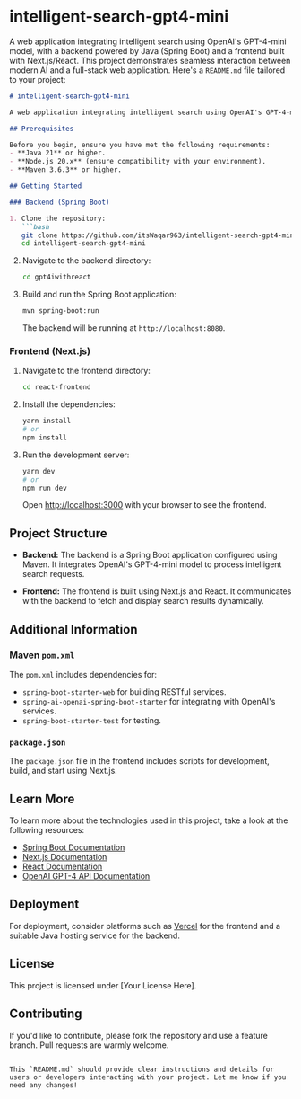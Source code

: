 # intelligent-search-gpt4-mini
A web application integrating intelligent search using OpenAI's GPT-4-mini model, with a backend powered by Java (Spring Boot) and a frontend built with Next.js/React. This project demonstrates seamless interaction between modern AI and a full-stack web application.
Here's a `README.md` file tailored to your project:

```markdown
# intelligent-search-gpt4-mini

A web application integrating intelligent search using OpenAI's GPT-4-mini model. The backend is powered by Java (Spring Boot) and Maven, while the frontend is built using Next.js and React. This project demonstrates seamless interaction between modern AI and a full-stack web application.

## Prerequisites

Before you begin, ensure you have met the following requirements:
- **Java 21** or higher.
- **Node.js 20.x** (ensure compatibility with your environment).
- **Maven 3.6.3** or higher.

## Getting Started

### Backend (Spring Boot)

1. Clone the repository:
   ```bash
   git clone https://github.com/itsWaqar963/intelligent-search-gpt4-mini.git
   cd intelligent-search-gpt4-mini
   ```

2. Navigate to the backend directory:
   ```bash
   cd gpt4iwithreact
   ```

3. Build and run the Spring Boot application:
   ```bash
   mvn spring-boot:run
   ```

   The backend will be running at `http://localhost:8080`.

### Frontend (Next.js)

1. Navigate to the frontend directory:
   ```bash
   cd react-frontend
   ```

2. Install the dependencies:
   ```bash
   yarn install
   # or
   npm install
   ```

3. Run the development server:
   ```bash
   yarn dev
   # or
   npm run dev
   ```

   Open [http://localhost:3000](http://localhost:3000) with your browser to see the frontend.

## Project Structure

- **Backend:** The backend is a Spring Boot application configured using Maven. It integrates OpenAI's GPT-4-mini model to process intelligent search requests.
  
- **Frontend:** The frontend is built using Next.js and React. It communicates with the backend to fetch and display search results dynamically.

## Additional Information

### Maven `pom.xml`
The `pom.xml` includes dependencies for:
- `spring-boot-starter-web` for building RESTful services.
- `spring-ai-openai-spring-boot-starter` for integrating with OpenAI's services.
- `spring-boot-starter-test` for testing.

### `package.json`
The `package.json` file in the frontend includes scripts for development, build, and start using Next.js.

## Learn More

To learn more about the technologies used in this project, take a look at the following resources:
- [Spring Boot Documentation](https://spring.io/projects/spring-boot)
- [Next.js Documentation](https://nextjs.org/docs)
- [React Documentation](https://reactjs.org/docs/getting-started.html)
- [OpenAI GPT-4 API Documentation](https://beta.openai.com/docs/)

## Deployment

For deployment, consider platforms such as [Vercel](https://vercel.com/) for the frontend and a suitable Java hosting service for the backend.

## License

This project is licensed under [Your License Here].

## Contributing

If you'd like to contribute, please fork the repository and use a feature branch. Pull requests are warmly welcome.
```

This `README.md` should provide clear instructions and details for users or developers interacting with your project. Let me know if you need any changes!

